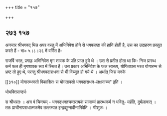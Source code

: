 +++
title = "१५७"

+++


## २७३ १५७
अनन्तर श्रीभगवद् भिन्न अपर वस्तु में अभिनिवेश होने से भगवन्नष्ठा की हानि होती है, उस का उदाहरण प्रस्तुत करते हैं - भा० ५।८।२६ में वर्णित है- 

राजर्षि भरत, प्रगाढ़ अभिनिवेश मृग शावक के प्रति प्राप्त हुये थे । उस से प्रतीत होता था कि- निज प्रारब्ध कर्म फल ही मृगशावक रूप में स्थित है। उस प्रकार अभिनिवेश के फल स्वरूप, योगितापस भरत योगारम्भ से भ्रष्ट तो हुए थे, परन्तु श्रीभगवदाराधना से भी विच्युत हो गये थे । अर्थात् जिस मनके 

[[३१०]] योगारम्भणतो विकाशितः स योगतापसो भगवदाराधन-लक्षणाच्च" इति । 

भोभक्तिसन्दर्भः 

स श्रीभरतः । अत्र वं चिन्त्यम् - भगवद्भक्तचन्तरायकं सामान्यं प्रारब्धकर्म न भवितु- मर्हति, दुर्बलत्वात् । ततः प्राचीनापराधात्मकमेव तल्लभ्यत इन्द्रद्युम्नादीनामिवेति । श्रीशुकः । 
